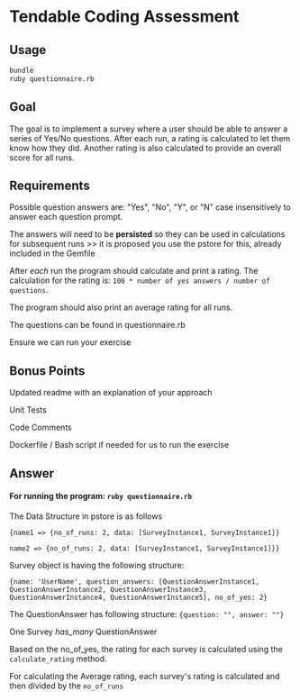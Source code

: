 # Tendable Coding Assessment

## Usage

```sh
bundle
ruby questionnaire.rb
```

## Goal

The goal is to implement a survey where a user should be able to answer a series of Yes/No questions. After each run, a rating is calculated to let them know how they did. Another rating is also calculated to provide an overall score for all runs.

## Requirements

Possible question answers are: "Yes", "No", "Y", or "N" case insensitively to answer each question prompt.

The answers will need to be **persisted** so they can be used in calculations for subsequent runs >> it is proposed you use the pstore for this, already included in the Gemfile

After _each_ run the program should calculate and print a rating. The calculation for the rating is: `100 * number of yes answers / number of questions`.

The program should also print an average rating for all runs.

The questions can be found in questionnaire.rb

Ensure we can run your exercise

## Bonus Points

Updated readme with an explanation of your approach

Unit Tests

Code Comments

Dockerfile / Bash script if needed for us to run the exercise

## Answer

#### For running the program: `ruby questionnaire.rb`

The Data Structure in pstore is as follows

```{name1 => {no_of_runs: 2, data: [SurveyInstance1, SurveyInstance1]}```

```name2 => {no_of_runs: 2, data: [SurveyInstance1, SurveyInstance1]}}```

Survey object is having the following structure:

`{name: 'UserName', question_answers: [QuestionAnswerInstance1, QuestionAnswerInstance2, QuestionAnswerInstance3, QuestionAnswerInstance4, QuestionAnswerInstance5], no_of_yes: 2}`

The QuestionAnswer has following structure: `{question: "", answer: ""}`

One Survey _has_many_ QuestionAnswer

Based on the no_of_yes, the rating for each survey is calculated using the `calculate_rating` method.

For calculating the Average rating, each survey's rating is calculated and then divided by the `no_of_runs`
